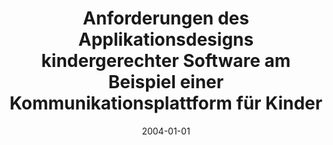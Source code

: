 ---
abstract: ''
authors:
- Daniel Kalbeck
date: '2004-01-01'
featured: false
links:
- name: Publik
  url: https://publik.tuwien.ac.at/showentry.php?ID=138837&lang=2
publication_types:
- '7'
publishDate: '2004-01-01'
title: Anforderungen des Applikationsdesigns kindergerechter Software am Beispiel
  einer Kommunikationsplattform für Kinder
url_pdf: ''
---